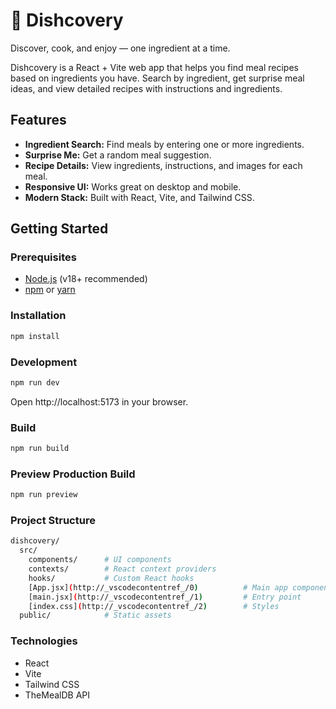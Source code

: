 # 🍳 Dishcovery

Discover, cook, and enjoy — one ingredient at a time.

Dishcovery is a React + Vite web app that helps you find meal recipes based on ingredients you have. Search by ingredient, get surprise meal ideas, and view detailed recipes with instructions and ingredients.

## Features

- **Ingredient Search:** Find meals by entering one or more ingredients.
- **Surprise Me:** Get a random meal suggestion.
- **Recipe Details:** View ingredients, instructions, and images for each meal.
- **Responsive UI:** Works great on desktop and mobile.
- **Modern Stack:** Built with React, Vite, and Tailwind CSS.

## Getting Started

### Prerequisites

- [Node.js](https://nodejs.org/) (v18+ recommended)
- [npm](https://www.npmjs.com/) or [yarn](https://yarnpkg.com/)

### Installation

```sh
npm install
```
### Development
```sh
npm run dev
```
Open http://localhost:5173 in your browser.

### Build
```sh
npm run build
```
### Preview Production Build
```sh
npm run preview
```
### Project Structure
```sh
dishcovery/
  src/
    components/      # UI components
    contexts/        # React context providers
    hooks/           # Custom React hooks
    [App.jsx](http://_vscodecontentref_/0)          # Main app component
    [main.jsx](http://_vscodecontentref_/1)         # Entry point
    [index.css](http://_vscodecontentref_/2)        # Styles
  public/            # Static assets
```
### Technologies
- React
- Vite
- Tailwind CSS
- TheMealDB API

